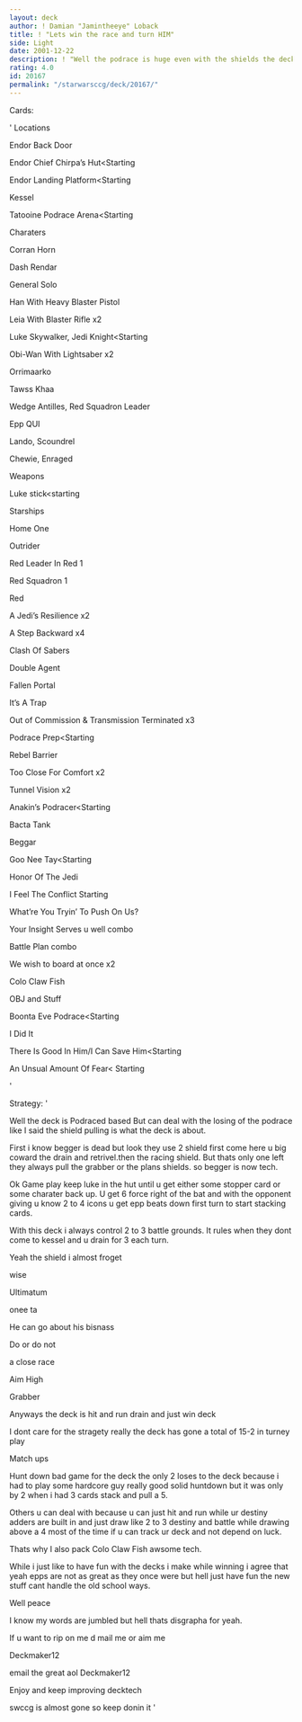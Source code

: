 ```yaml
---
layout: deck
author: ! Damian "Jamintheeye" Loback
title: ! "Lets win the race and turn HIM"
side: Light
date: 2001-12-22
description: ! "Well the podrace is huge even with the shields the deck is made to pull shield while having fun battles with the new r3 but I wont buy any new stuff."
rating: 4.0
id: 20167
permalink: "/starwarsccg/deck/20167/"
---
```

Cards: 

' 
Locations

Endor Back Door

Endor Chief Chirpa’s Hut<Starting

Endor Landing Platform<Starting 

Kessel

Tatooine Podrace Arena<Starting


Charaters

Corran Horn

Dash Rendar

General Solo

Han With Heavy Blaster Pistol

Leia With Blaster Rifle x2

Luke Skywalker, Jedi Knight<Starting

Obi-Wan With Lightsaber x2

Orrimaarko

Tawss Khaa

Wedge Antilles, Red Squadron Leader

Epp QUI

Lando, Scoundrel	

Chewie, Enraged


Weapons

Luke stick<starting


Starships

Home One

Outrider

Red Leader In Red 1

Red Squadron 1


Red

A Jedi’s Resilience x2

A Step Backward x4

Clash Of Sabers

Double Agent

Fallen Portal

It’s A Trap

Out of Commission & Transmission Terminated x3

Podrace Prep<Starting

Rebel Barrier

Too Close For Comfort x2

Tunnel Vision x2

Anakin’s Podracer<Starting

Bacta Tank

Beggar

Goo Nee Tay<Starting

Honor Of The Jedi

I Feel The Conflict Starting

What’re You Tryin’ To Push On Us?

Your Insight Serves u well combo

Battle Plan combo

We wish to board at once x2

Colo Claw Fish


OBJ and Stuff

Boonta Eve Podrace<Starting

I Did It

There Is Good In Him/I Can Save Him<Starting

An Unsual Amount Of Fear< Starting 

'

Strategy: '

Well the deck is Podraced based But can deal with the losing of the podrace like I said the shield pulling is what the deck is about.


First i know begger is dead but look they use 2 shield first come here u big coward the drain and retrivel.then  the racing shield. But thats only one left they always pull the grabber or the plans shields. so begger is now tech.



Ok Game play keep luke in the hut until u get either some stopper card or some charater back up. U get 6 force right of the bat and with the opponent giving u know 2 to 4 icons u get epp beats down first turn to start stacking cards.


With this deck i always control 2 to 3 battle grounds. It rules when they dont come to kessel and u drain for 3 each turn. 


Yeah the shield i almost froget


wise

Ultimatum

onee ta

He can go about his bisnass

Do or do not

a close race

Aim High

Grabber


Anyways the deck is hit and run drain and just win deck


I dont care for the stragety really the deck has gone a total of 15-2 in turney play 



Match ups


Hunt down bad game for the deck the only 2 loses to the deck because i had to play some hardcore guy really good solid huntdown but it was only by 2 when i had 3 cards stack and pull a 5.



Others u can deal with because u can just hit and run while ur destiny adders are built in and just draw like 2 to 3 destiny and battle while drawing above a 4 most of the time if u can track ur deck and not depend on luck.

Thats why I also pack Colo Claw Fish awsome tech.



While i just like to have fun with the decks i make while winning i agree that yeah epps are not as great as they once were but hell just have fun the new stuff cant handle the old school ways.


Well peace 

I know my words are jumbled but hell thats disgrapha for yeah.

If u want to rip on me d mail me or aim me

Deckmaker12

email the great aol Deckmaker12

Enjoy and keep improving decktech

swccg is almost gone so keep donin it   '

